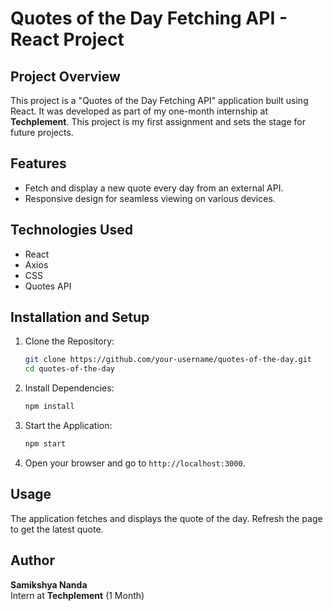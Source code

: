 # Quotes of the Day Fetching API - React Project

## Project Overview

This project is a "Quotes of the Day Fetching API" application built using React. It was developed as part of my one-month internship at **Techplement**. This project is my first assignment and sets the stage for future projects.

## Features

- Fetch and display a new quote every day from an external API.
- Responsive design for seamless viewing on various devices.

## Technologies Used

- React
- Axios
- CSS
- Quotes API

## Installation and Setup

1. Clone the Repository:
   ```bash
   git clone https://github.com/your-username/quotes-of-the-day.git
   cd quotes-of-the-day
   ```

2. Install Dependencies:
   ```bash
   npm install
   ```

3. Start the Application:
   ```bash
   npm start
   ```

4. Open your browser and go to `http://localhost:3000`.

## Usage

The application fetches and displays the quote of the day. Refresh the page to get the latest quote.

## Author

**Samikshya Nanda**  
Intern at **Techplement** (1 Month)
